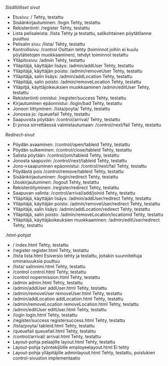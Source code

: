 *Sisällölliset sivut*

 - Etusivu:					/					Tehty, testattu  
 - Sisäänkirjautuminen:				/login					Tehty, testattu  
 - Rekisteröinti:				/register				Tehty, testattu  
 - Lista pelisaleista:				/lista					Tehty ja testattu, salikohtainen pöytätilanne puuttuu
 - Pelisalin sivu:				/lista/<salinnimi>			Tehty, testattu
 - Kontrollisivu:				/control				Osittain tehty (toiminnot joihin ei kuulu pöytätietojen muokkaaminen), tehdyt toiminnot testattu 
 - Ylläpitosivu:				/admin					Tehty, testattu
 - Ylläpitäjä, käyttäjän lisäys:		/admin/addUser				Tehty, testattu
 - Ylläpitäjä, käyttäjän poisto:		/admin/removeUser			Tehty, testattu
 - Ylläpitäjä, salin lisäys:			/admin/addLocation			Tehty, testattu
 - Ylläpitäjä, salin poisto:			/admin/removeLocation			Tehty, testattu
 - Ylläpitjä, käyttäjoikeuksien muokkaaminen	/admin/editUser				Tehty, testattu  
 - Rekisteröinti onnistui:			/register/success			Tehty, testattu  
 - Kirjautuminen epäonnistui:			/login/bad				Tehty, testattu  
 - Jonoon liittyminen:				/lista/poyta/<tableid>			Tehty, testattu
 - Jonossa jo:					/queuefail				Tehty, testattu
 - Saapuvista pöytään:				/control/arrival/<tableid>		Tehty, testattu
 - Ei jonoa siirrettäessä valmistautumaan:	/control/next/fail			Tehty, testattu

*Redirect-sivut*  
  
 - Pöydän avaaminen:				/control/open/tableid			Tehty, testattu
 - Pöydän sulkeminen:				/control/close/tableid			Tehty, testattu  
 - Salista pöytään:				/control/join/tableid			Tehty, testattu
 - Jonosta saapuviin:				/control/next/tableid			Tehty, testattu
 - Jono->saapuminen epäonnistui:		/control/next/fail			Tehty, testattu
 - Pöydästä pois				/control/remove/tableid			Tehty, testattu
 - Sisäänkirjautuminen:				/login/redirect				Tehty, testattu  
 - Uloskirjautuminen:				/logout					Tehty, testattu  
 - Rekisteröityminen:				/register/redirect			Tehty, testattu
 - Saapuvan valinta:				/control/arrival/add/joinid		Tehty, testattu
 - Ylläpitäjä, käyttäjän lisäys:		/admin/addUser/redirect			Tehty, testattu
 - Ylläpitäjä, käyttäjän poisto:		/admin/removeUser/redirect		Tehty, testattu
 - Ylläpitäjä, salin lisäys:			/admin/addLocation/redirect		Tehty, testattu
 - Ylläpitäjä, salin poisto:			/admin/removeLocation/locationid	Tehty, testattu
 - Ylläpitäjä, käyttäjäoikeuksien muokkaaminen:	/admin/editUser/redirect		Tehty, testattu

*.html-pohjat*  
  
 - /						index.html				Tehty, testattu  
 - /register					register.html				Tehty, testattu  
 - /lista					lista.html				Esiversio tehty ja testattu, joitakin suunniteltuja ominaisuuksia puuttuu  
 - /lista/<salinnimi>				salinnimi.html				Tehty, testattu
 - /control					control.html				Tehty, testattu
 - /control					nopermission.html			Tehty, testattu  
 - /admin					admin.html				Tehty, testattu  
 - /admin/addUser				addUser.html				Tehty, testattu
 - /admin/removeUser				removeUser.html				Tehty, testattu
 - /admin/addLocation				addLocation.html			Tehty, testattu
 - /admin/removeLocation			removeLocation.html			Tehty, testattu
 - /admin/editUser				editUser.html				Tehty, testattu
 - /login					login.html				Tehty, testattu    
 - /register/success				registersuccess.html			Tehty, testattu 
 - /lista/poyta/<tableid>			tableid.html				Tehty, testattu
 - /queuefail					queuefail.html				Tehty, testattu
 - /control/arrival/<tableid>			arrival.html				Tehty, testattu
 - Layout-pohja pelaajille			layout.html				Tehty, testattu
 - Layout-pohja työntekijöille			employeelayout.html			Ei tehty
 - Layout-pohja ylläpitäjille			adminlayout.html			Tehty, testattu, poislukien control-sivuston implementaatio
